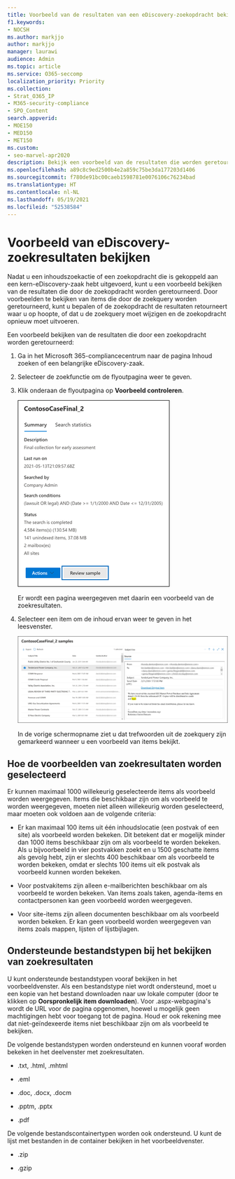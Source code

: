 ```yaml
---
title: Voorbeeld van de resultaten van een eDiscovery-zoekopdracht bekijken
f1.keywords:
- NOCSH
ms.author: markjjo
author: markjjo
manager: laurawi
audience: Admin
ms.topic: article
ms.service: O365-seccomp
localization_priority: Priority
ms.collection:
- Strat_O365_IP
- M365-security-compliance
- SPO_Content
search.appverid:
- MOE150
- MED150
- MET150
ms.custom:
- seo-marvel-apr2020
description: Bekijk een voorbeeld van de resultaten die worden geretourneerd door een inhoudszoekactie of een basiszoekactie in eDiscovery in het Microsoft 365-compliancecentrum.
ms.openlocfilehash: a89c8c9ed2500b4e2a859c75be3da177203d1406
ms.sourcegitcommit: f780de91bc00caeb1598781e0076106c76234bad
ms.translationtype: HT
ms.contentlocale: nl-NL
ms.lasthandoff: 05/19/2021
ms.locfileid: "52538584"
---
```

# <a name="preview-ediscovery-search-results"></a>Voorbeeld van eDiscovery-zoekresultaten bekijken

Nadat u een inhoudszoekactie of een zoekopdracht die is gekoppeld aan een kern-eDiscovery-zaak hebt uitgevoerd, kunt u een voorbeeld bekijken van de resultaten die door de zoekopdracht worden geretourneerd. Door voorbeelden te bekijken van items die door de zoekquery worden geretourneerd, kunt u bepalen of de zoekopdracht de resultaten retourneert waar u op hoopte, of dat u de zoekquery moet wijzigen en de zoekopdracht opnieuw moet uitvoeren.

Een voorbeeld bekijken van de resultaten die door een zoekopdracht worden geretourneerd:

1. Ga in het Microsoft 365-compliancecentrum naar de pagina Inhoud zoeken of een belangrijke eDiscovery-zaak.

2. Selecteer de zoekfunctie om de flyoutpagina weer te geven.

3. Klik onderaan de flyoutpagina op **Voorbeeld controleren**.

   ![Klik op Voorbeeld bekijken op de flyoutpagina om de resultaten te bekijken](../media/PreviewSearchResults1.png)

   Er wordt een pagina weergegeven met daarin een voorbeeld van de zoekresultaten.

4. Selecteer een item om de inhoud ervan weer te geven in het leesvenster.

   ![Voorbeelden van items weergeven in het leesvenster.](../media/PreviewSearchResults2.png)

   In de vorige schermopname ziet u dat trefwoorden uit de zoekquery zijn gemarkeerd wanneer u een voorbeeld van items bekijkt.

## <a name="how-the-search-result-samples-are-selected"></a>Hoe de voorbeelden van zoekresultaten worden geselecteerd

Er kunnen maximaal 1000 willekeurig geselecteerde items als voorbeeld worden weergegeven. Items die beschikbaar zijn om als voorbeeld te worden weergegeven, moeten niet alleen willekeurig worden geselecteerd, maar moeten ook voldoen aan de volgende criteria:

- Er kan maximaal 100 items uit één inhoudslocatie (een postvak of een site) als voorbeeld worden bekeken. Dit betekent dat er mogelijk minder dan 1000 items beschikbaar zijn om als voorbeeld te worden bekeken. Als u bijvoorbeeld in vier postvakken zoekt en u 1500 geschatte items als gevolg hebt, zijn er slechts 400 beschikbaar om als voorbeeld te worden bekeken, omdat er slechts 100 items uit elk postvak als voorbeeld kunnen worden bekeken.

- Voor postvakitems zijn alleen e-mailberichten beschikbaar om als voorbeeld te worden bekeken. Van items zoals taken, agenda-items en contactpersonen kan geen voorbeeld worden weergegeven.

- Voor site-items zijn alleen documenten beschikbaar om als voorbeeld worden bekeken. Er kan geen voorbeeld worden weergegeven van items zoals mappen, lijsten of lijstbijlagen.

## <a name="file-types-supported-when-previewing-search-results"></a>Ondersteunde bestandstypen bij het bekijken van zoekresultaten

U kunt ondersteunde bestandstypen vooraf bekijken in het voorbeeldvenster. Als een bestandstype niet wordt ondersteund, moet u een kopie van het bestand downloaden naar uw lokale computer (door te klikken op **Oorspronkelijk item downloaden**). Voor .aspx-webpagina's wordt de URL voor de pagina opgenomen, hoewel u mogelijk geen machtigingen hebt voor toegang tot de pagina. Houd er ook rekening mee dat niet-geïndexeerde items niet beschikbaar zijn om als voorbeeld te bekijken.

De volgende bestandstypen worden ondersteund en kunnen vooraf worden bekeken in het deelvenster met zoekresultaten.
  
- .txt, .html, .mhtml

- .eml

- .doc, .docx, .docm

- .pptm, .pptx

- .pdf

De volgende bestandscontainertypen worden ook ondersteund. U kunt de lijst met bestanden in de container bekijken in het voorbeeldvenster.
  
- .zip

- .gzip